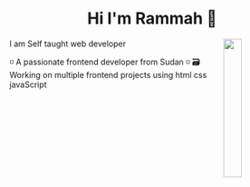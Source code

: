 <h1 align="center">Hi I'm Rammah 👋</h1>
  
  <img src="https://github.com/mohamedabusrea/mohamedabusrea/blob/master/profile-img.png" align="right" width="25%"/>

I am Self taught web developer

◽ A passionate frontend developer from Sudan
◽ 🗃️ Working on multiple frontend projects using  html css javaScript
